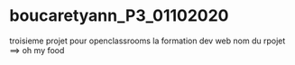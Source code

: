 # boucaretyann_P3_01102020
troisieme projet pour openclassrooms la formation dev web
nom du rpojet ==> oh my food
